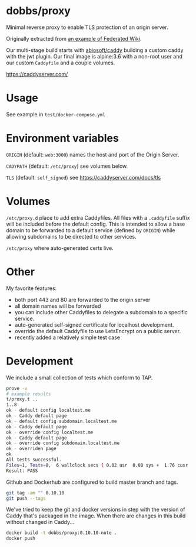 # dobbs/proxy

Minimal reverse proxy to enable TLS protection of an origin server.

Originally extracted from [an example of Federated Wiki].

Our multi-stage build starts with [abiosoft/caddy] building a custom
caddy with the jwt plugin.  Our final image is alpine:3.6 with a
non-root user and our custom `Caddyfile` and a couple volumes.

[an example of Federated Wiki]: https://github.com/dobbs/wiki-example-tls-friends#readme
[abiosoft/caddy]: https://hub.docker.com/r/abiosoft/caddy

https://caddyserver.com/

# Usage

See example in `test/docker-compose.yml`

# Environment variables

`ORIGIN` (default: `web:3000`) names the host and port of the Origin Server.

`CADYPATH` (default: `/etc/proxy`) see volumes below.

`TLS` (default: `self_signed`) see https://caddyserver.com/docs/tls

# Volumes

`/etc/proxy.d` place to add extra Caddyfiles.  All files with a
`.caddyfile` suffix will be included before the default config.  This
is intended to allow a base domain to be forwarded to a default
service (defined by `ORIGIN`) while allowing subdomains to be directed
to other services.

`/etc/proxy` where auto-generated certs live.

# Other

My favorite features:
* both port 443 and 80 are forwarded to the origin server
* all domain names will be forwarded
* you can include other Caddyfiles to delegate a subdomain to a
  specific service.
* auto-generated self-signed certificate for localhost development.
* override the default Caddyfile to use LetsEncrypt on a public server.
* recently added a relatively simple test case

# Development

We include a small collection of tests which conform to TAP.

``` bash
prove -v
# example results
t/proxy.t ..
1..8
ok - default config localtest.me
ok - Caddy default page
ok - default config subdomain.localtest.me
ok - Caddy default page
ok - override config localtest.me
ok - Caddy default page
ok - override config subdomain.localtest.me
ok - overriden page
ok
All tests successful.
Files=1, Tests=8,  6 wallclock secs ( 0.02 usr  0.00 sys +  1.76 cusr  0.51 csys =  2.29 CPU)
Result: PASS
```

Github and Dockerhub are configured to build master branch and tags.

``` bash
git tag -am "" 0.10.10
git push --tags
```

We've tried to keep the git and docker versions in step with the
version of Caddy that's packaged in the image.  When there are changes
in this build without changed in Caddy...

``` bash
docker build -t dobbs/proxy:0.10.10-note .
docker push
```
